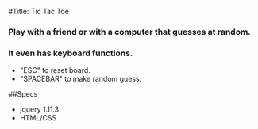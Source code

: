 #Title: Tic Tac Toe

### Play with a friend or with a computer that guesses at random.

### It even has keyboard functions.
- "ESC" to reset board.
- "SPACEBAR" to make random guess. 


##Specs
- jquery 1.11.3
- HTML/CSS
